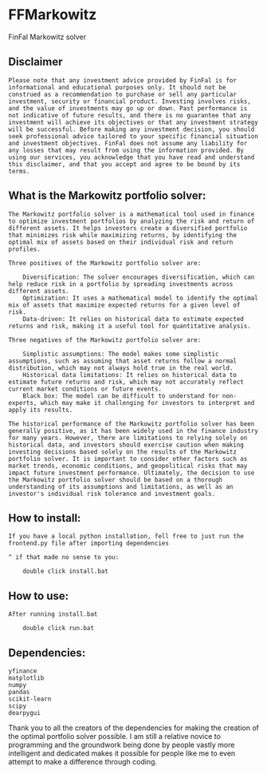 # FFMarkowitz
FinFal Markowitz solver

## Disclaimer
    Please note that any investment advice provided by FinFal is for informational and educational purposes only. It should not be construed as a recommendation to purchase or sell any particular investment, security or financial product. Investing involves risks, and the value of investments may go up or down. Past performance is not indicative of future results, and there is no guarantee that any investment will achieve its objectives or that any investment strategy will be successful. Before making any investment decision, you should seek professional advice tailored to your specific financial situation and investment objectives. FinFal does not assume any liability for any losses that may result from using the information provided. By using our services, you acknowledge that you have read and understand this disclaimer, and that you accept and agree to be bound by its terms.

## What is the Markowitz portfolio solver:

    The Markowitz portfolio solver is a mathematical tool used in finance to optimize investment portfolios by analyzing the risk and return of different assets. It helps investors create a diversified portfolio that minimizes risk while maximizing returns, by identifying the optimal mix of assets based on their individual risk and return profiles.

    Three positives of the Markowitz portfolio solver are:

        Diversification: The solver encourages diversification, which can help reduce risk in a portfolio by spreading investments across different assets.
        Optimization: It uses a mathematical model to identify the optimal mix of assets that maximize expected returns for a given level of risk.
        Data-driven: It relies on historical data to estimate expected returns and risk, making it a useful tool for quantitative analysis.

    Three negatives of the Markowitz portfolio solver are:

        Simplistic assumptions: The model makes some simplistic assumptions, such as assuming that asset returns follow a normal distribution, which may not always hold true in the real world.
        Historical data limitations: It relies on historical data to estimate future returns and risk, which may not accurately reflect current market conditions or future events.
        Black box: The model can be difficult to understand for non-experts, which may make it challenging for investors to interpret and apply its results.

    The historical performance of the Markowitz portfolio solver has been generally positive, as it has been widely used in the finance industry for many years. However, there are limitations to relying solely on historical data, and investors should exercise caution when making investing decisions based solely on the results of the Markowitz portfolio solver. It is important to consider other factors such as market trends, economic conditions, and geopolitical risks that may impact future investment performance. Ultimately, the decision to use the Markowitz portfolio solver should be based on a thorough understanding of its assumptions and limitations, as well as an investor's individual risk tolerance and investment goals.

## How to install:
    If you have a local python installation, fell free to just run the frontend.py file after importing dependencies

    ^ if that made no sense to you:

        double click install.bat

## How to use:
    After running install.bat

        double click run.bat

## Dependencies:
    yfinance
    matplotlib
    numpy
    pandas
    scikit-learn
    scipy
    dearpygui

Thank you to all the creators of the dependencies for making the creation of the optimal portfolio solver possible. I am still a relative novice to programming and the groundwork being done by people vastly more intelligent and dedicated makes it possible for people like me to even attempt to make a difference through coding. 